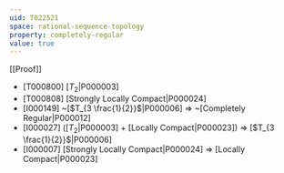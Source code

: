 ```yaml
---
uid: T022521
space: rational-sequence-topology
property: completely-regular
value: true
---
```

[[Proof]]

* [T000800] [$T_2$|P000003]
* [T000808] [Strongly Locally Compact|P000024]
* [I000149] ~[$T_{3 \frac{1}{2}}$|P000006] => ~[Completely Regular|P000012]
* [I000027] ([$T_2$|P000003] + [Locally Compact|P000023]) => [$T_{3 \frac{1}{2}}$|P000006]
* [I000007] [Strongly Locally Compact|P000024] => [Locally Compact|P000023]

